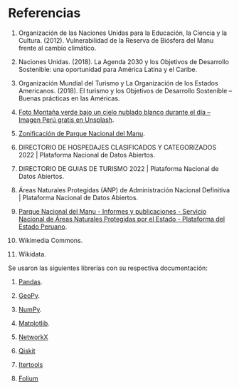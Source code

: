 # Referencias
1. Organización de las Naciones Unidas para la Educación, la Ciencia y la Cultura. (2012). Vulnerabilidad de la Reserva de Biósfera del Manu frente al cambio climático.

2. Naciones Unidas. (2018). La Agenda 2030 y los Objetivos de Desarrollo Sostenible: una oportunidad para América Latina y el Caribe.

3. Organización Mundial del Turismo y La Organización de los Estados Americanos. (2018). El turismo y los Objetivos de Desarrollo Sostenible – Buenas prácticas en las Américas.

4. [Foto Montaña verde bajo un cielo nublado blanco durante el día – Imagen Perú gratis en Unsplash](https://www.google.com/maps).
  
5. [Zonificación de Parque Nacional del Manu](geoidep.gob.pe).

6. DIRECTORIO DE HOSPEDAJES CLASIFICADOS Y CATEGORIZADOS 2022 | Plataforma Nacional de Datos Abiertos.

7. DIRECTORIO DE GUIAS DE TURISMO 2022 | Plataforma Nacional de Datos Abiertos.

8. Áreas Naturales Protegidas (ANP) de Administración Nacional Definitiva | Plataforma Nacional de Datos Abiertos.

9. [Parque Nacional del Manu - Informes y publicaciones - Servicio Nacional de Áreas Naturales Protegidas por el Estado - Plataforma del Estado Peruano](www.gob.pe).

10. Wikimedia Commons.
   
11. Wikidata.

Se usaron las siguientes librerías con su respectiva documentación:
1. [Pandas](https://pandas.pydata.org/).

2. [GeoPy](https://geopy.readthedocs.io/en/stable/).

3. [NumPy](https://numpy.org/).

4. [Matplotlib](https://matplotlib.org/).

5. [NetworkX](https://networkx.org/)

6. [Qiskit](https://qiskit.org/)

7. [Itertools](https://docs.python.org/3/library/itertools.html)

8. [Folium](https://python-visualization.github.io/folium/latest/)
